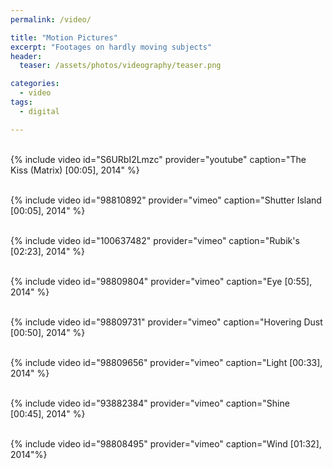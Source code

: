 ```yaml
---
permalink: /video/

title: "Motion Pictures"
excerpt: "Footages on hardly moving subjects"
header:
  teaser: /assets/photos/videography/teaser.png

categories:
  - video
tags:
  - digital

---
```



<br/>{% include video id="S6URbI2Lmzc" provider="youtube" caption="The Kiss (Matrix) [00:05], 2014" %}


<br/>{% include video id="98810892" provider="vimeo" caption="Shutter Island [00:05], 2014" %}


<br/>{% include video id="100637482" provider="vimeo" caption="Rubik's [02:23], 2014" %}


<br/>{% include video id="98809804" provider="vimeo" caption="Eye [0:55], 2014" %}


<br/>{% include video id="98809731" provider="vimeo" caption="Hovering Dust [00:50], 2014" %}


<br/>{% include video id="98809656" provider="vimeo" caption="Light [00:33], 2014" %}


<br/>{% include video id="93882384" provider="vimeo" caption="Shine [00:45], 2014" %}


<br/>{% include video id="98808495" provider="vimeo" caption="Wind [01:32], 2014"%}


